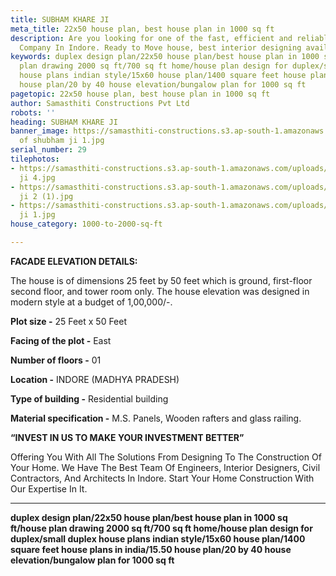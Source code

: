 ```yaml
---
title: SUBHAM KHARE JI
meta_title: 22x50 house plan, best house plan in 1000 sq ft
description: Are you looking for one of the fast, efficient and reliable Construction
  Company In Indore. Ready to Move house, best interior designing available
keywords: duplex design plan/22x50 house plan/best house plan in 1000 sq ft/house
  plan drawing 2000 sq ft/700 sq ft home/house plan design for duplex/small duplex
  house plans indian style/15x60 house plan/1400 square feet house plans in india/15.50
  house plan/20 by 40 house elevation/bungalow plan for 1000 sq ft
pagetopic: 22x50 house plan, best house plan in 1000 sq ft
author: Samasthiti Constructions Pvt Ltd
robots: ''
heading: SUBHAM KHARE JI
banner_image: https://samasthiti-constructions.s3.ap-south-1.amazonaws.com/uploads/Copy
  of shubham ji 1.jpg
serial_number: 29
tilephotos:
- https://samasthiti-constructions.s3.ap-south-1.amazonaws.com/uploads/Copy of shubham
  ji 4.jpg
- https://samasthiti-constructions.s3.ap-south-1.amazonaws.com/uploads/Copy of shubham
  ji 2 (1).jpg
- https://samasthiti-constructions.s3.ap-south-1.amazonaws.com/uploads/Copy of shubham
  ji 1.jpg
house_category: 1000-to-2000-sq-ft

---
```

**FACADE ELEVATION DETAILS:**

The house is of dimensions 25 feet by 50 feet which is ground, first-floor second floor, and tower room only. The house elevation was designed in modern style at a budget of 1,00,000/-.

**Plot size -** 25 Feet x 50 Feet

**Facing of the plot -** East

**Number of floors -** 01

**Location -** INDORE (MADHYA PRADESH)

**Type of building -** Residential building

**Material specification -** M.S. Panels, Wooden rafters and glass railing.

**“INVEST IN US TO MAKE YOUR INVESTMENT BETTER”**

Offering You With All The Solutions From Designing To The Construction Of Your Home. We Have The Best Team Of Engineers, Interior Designers, Civil Contractors, And Architects In Indore. Start Your Home Construction With Our Expertise In It.

***

**duplex design plan/22x50 house plan/best house plan in 1000 sq ft/house plan drawing 2000 sq ft/700 sq ft home/house plan design for duplex/small duplex house plans indian style/15x60 house plan/1400 square feet house plans in india/15.50 house plan/20 by 40 house elevation/bungalow plan for 1000 sq ft**